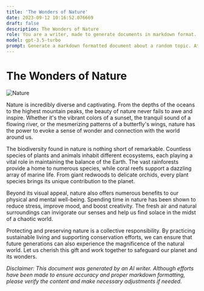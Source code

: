 ```yaml
---
title: 'The Wonders of Nature'
date: 2023-09-12 10:16:52.076669
draft: false
description: The Wonders of Nature
role: You are a writer, made to generate documents in markdown format. It is very important that all of the documents you generate are in valid markdown format.
model: gpt-3.5-turbo
prompt: Generate a markdown formatted document about a random topic. At the bottom, include a disclaimer explaining that the document was generated by you. The first line of the document should be the title. Make sure that the entire document is in proper markdown format, using a mix of various tags to make the document visually appealing.
---
```


# The Wonders of Nature

![Nature](https://www.example.com/nature.jpg)

Nature is incredibly diverse and captivating. From the depths of the oceans to the highest mountain peaks, the beauty of nature never fails to awe and inspire. Whether it's the vibrant colors of a sunset, the tranquil sound of a flowing river, or the mesmerizing patterns of a butterfly's wings, nature has the power to evoke a sense of wonder and connection with the world around us.

The biodiversity found in nature is nothing short of remarkable. Countless species of plants and animals inhabit different ecosystems, each playing a vital role in maintaining the balance of the Earth. The vast rainforests provide a home to numerous species, while coral reefs support a dazzling array of marine life. From giant redwoods to delicate orchids, every plant species brings its unique contribution to the planet.

Beyond its visual appeal, nature also offers numerous benefits to our physical and mental well-being. Spending time in nature has been shown to reduce stress, improve mood, and boost creativity. The fresh air and natural surroundings can invigorate our senses and help us find solace in the midst of a chaotic world.

Protecting and preserving nature is a collective responsibility. By practicing sustainable living and supporting conservation efforts, we can ensure that future generations can also experience the magnificence of the natural world. Let us cherish this gift and work together to safeguard our planet and its wonders.

*Disclaimer: This document was generated by an AI writer. Although efforts have been made to ensure accuracy and proper markdown formatting, please verify the content and make necessary adjustments if needed.*